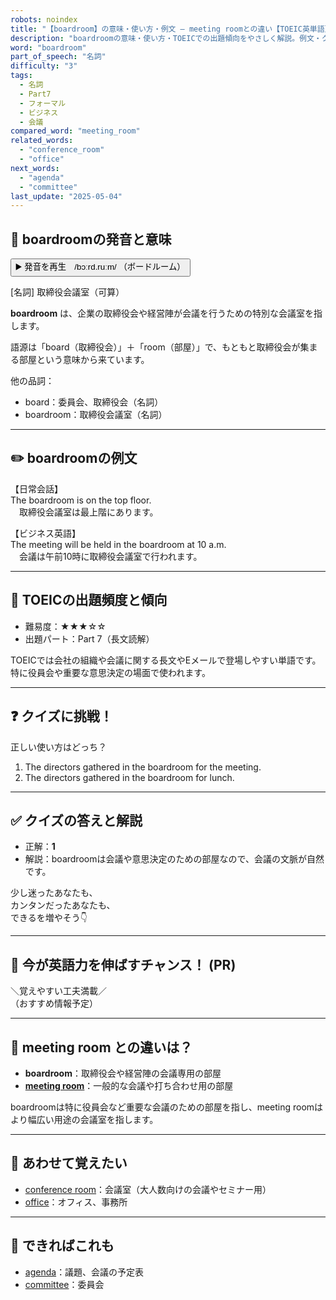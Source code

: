 ```yaml
---
robots: noindex
title: "【boardroom】の意味・使い方・例文 ― meeting roomとの違い【TOEIC英単語】"
description: "boardroomの意味・使い方・TOEICでの出題傾向をやさしく解説。例文・クイズ付きでmeeting roomとの違いもわかりやすく学べます。"
word: "boardroom"
part_of_speech: "名詞"
difficulty: "3"
tags:
  - 名詞
  - Part7
  - フォーマル
  - ビジネス
  - 会議
compared_word: "meeting_room"
related_words:
  - "conference_room"
  - "office"
next_words:
  - "agenda"
  - "committee"
last_update: "2025-05-04"
---
```


## 🔰 boardroomの発音と意味

<button class="play-audio" onclick="playTTS('boardroom')">
  <span class="play-audio-main">
    ▶️ 発音を再生　/bɔːrd.ruːm/
  </span>
  <span class="play-audio-sub">
    （ボードルーム）
  </span>
</button>

[名詞] 取締役会議室（可算）

**boardroom** は、企業の取締役会や経営陣が会議を行うための特別な会議室を指します。

語源は「board（取締役会）」＋「room（部屋）」で、もともと取締役会が集まる部屋という意味から来ています。

他の品詞：  
- board：委員会、取締役会（名詞）
- boardroom：取締役会議室（名詞）

---

## ✏️ boardroomの例文

【日常会話】  
The boardroom is on the top floor.  
　取締役会議室は最上階にあります。

【ビジネス英語】  
The meeting will be held in the boardroom at 10 a.m.  
　会議は午前10時に取締役会議室で行われます。

---

## 🎯 TOEICの出題頻度と傾向

- 難易度：★★★☆☆
- 出題パート：Part 7（長文読解）

TOEICでは会社の組織や会議に関する長文やEメールで登場しやすい単語です。特に役員会や重要な意思決定の場面で使われます。

---

## ❓ クイズに挑戦！

正しい使い方はどっち？

1. The directors gathered in the boardroom for the meeting.  
2. The directors gathered in the boardroom for lunch.

---

## ✅ クイズの答えと解説

- 正解：**1**
- 解説：boardroomは会議や意思決定のための部屋なので、会議の文脈が自然です。

少し迷ったあなたも、  
カンタンだったあなたも、  
できるを増やそう👇️

---

## 🚀 今が英語力を伸ばすチャンス！ (PR)

<div class="info-center">
＼覚えやすい工夫満載／<br>  
（おすすめ情報予定）
</div>

---

## 🤔  meeting room との違いは？

- **boardroom**：取締役会や経営陣の会議専用の部屋
- **[meeting room](/word/meeting_room)**：一般的な会議や打ち合わせ用の部屋

boardroomは特に役員会など重要な会議のための部屋を指し、meeting roomはより幅広い用途の会議室を指します。

---

## 🧩 あわせて覚えたい

- [conference room](/word/conference_room)：会議室（大人数向けの会議やセミナー用）
- [office](/word/office)：オフィス、事務所

---

## 📖 できればこれも

- [agenda](/word/agenda)：議題、会議の予定表
- [committee](/word/committee)：委員会

<!-- cvid: aid24_bid29 -->
